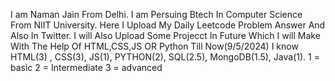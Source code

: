   I am Naman Jain From Delhi.
  I am Persuing Btech In Computer Science From NIIT University.
  Here I Upload My Daily Leetcode Problem Answer And Also In Twitter.
  I will Also Upload Some Projecct In Future Which I will Make With The Help Of HTML,CSS,JS OR Python
  Till Now(9/5/2024) I know HTML(3) , CSS(3), JS(1), PYTHON(2), SQL(2.5), MongoDB(1.5), Java(1).
  1 = basic
  2 = Intermediate
  3 = advanced
